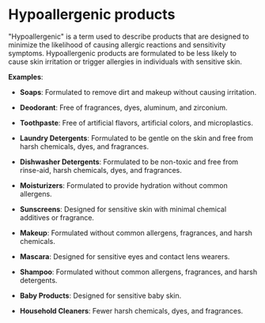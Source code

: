 [//]: # (
source: gpt-3 + jph editing
tags: hypoallergenics list
)

# Hypoallergenic products

"Hypoallergenic" is a term used to describe products that are designed to minimize the likelihood of causing allergic reactions and sensitivity symptoms. Hypoallergenic products are formulated to be less likely to cause skin irritation or trigger allergies in individuals with sensitive skin.

**Examples**:

* **Soaps**: Formulated to remove dirt and makeup without causing irritation.

* **Deodorant**: Free of fragrances, dyes, aluminum, and zirconium.

* **Toothpaste**: Free of artificial flavors, artificial colors, and microplastics.

* **Laundry Detergents**: Formulated to be gentle on the skin and free from harsh chemicals, dyes, and fragrances.

* **Dishwasher Detergents**: Formulated to be non-toxic and free from rinse-aid, harsh chemicals, dyes, and fragrances.

* **Moisturizers**: Formulated to provide hydration without common allergens.

* **Sunscreens**: Designed for sensitive skin with minimal chemical additives or fragrance.

* **Makeup**: Formulated without common allergens, fragrances, and harsh chemicals.

* **Mascara**: Designed for sensitive eyes and contact lens wearers.

* **Shampoo**: Formulated without common allergens, fragrances, and harsh detergents.

* **Baby Products**: Designed for sensitive baby skin.

* **Household Cleaners**: Fewer harsh chemicals, dyes, and fragrances.

